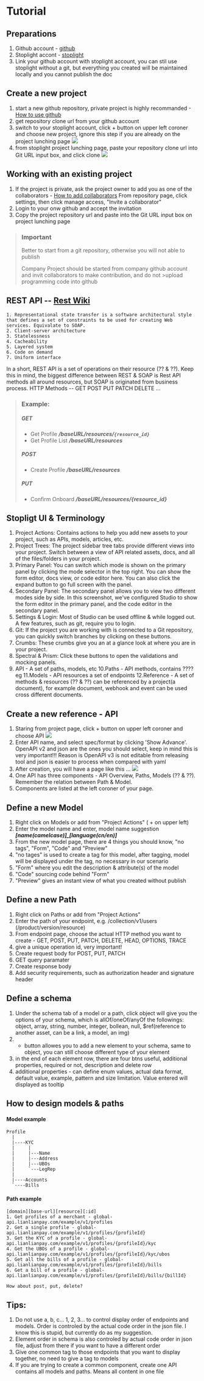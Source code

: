 # Tutorial

## Preparations
  1. Github account - [github](https://github.com)
  2. Stoplight accont - [stoplight](https://stoplight.io/p/signup)
  3. Link your github account with stoplight account, you can stil use stoplight without a git, but everything you created will be maintained locally and you cannot publish the doc

## Create a new project
  1. start a new github repository, private project is highly recommanded
    -[How to use github](https://help.github.com/en/github/getting-started-with-github)
  2. get repository clone url from your github account
  3. switch to your stoplight account, click + button on upper left coroner and choose new project, ignore this step if you are already on the project lunching page
    ![](../assets/images/add_project.png)
  4. from stoplight project lunching page, paste your repository clone url into Git URL input box, and click clone
    ![](../assets/images/project_lunching.png)

## Working with an existing project 
  1. If the project is private, ask the project owner to add you as one of the collaborators
    - [How to add collaborators](https://help.github.com/en/github/getting-started-with-github)
  From repository page, click settings, then click manage access, "Invite a collaborator"
  2. Login to your onw github and accept the invitation
  3. Copy the project repository url and paste into the Git URL input box on project lunching page

<!-- theme: warning -->
> ### Important
> Better to start from a git repository, otherwise you will not able to publish 
>
> Company Project should be started from company github account and invit collaborators to make contribution, and do not >upload programming code into github
>

## REST API -- [Rest Wiki](https://en.wikipedia.org/wiki/Representational_state_transfer)
    1. Representational state transfer is a software architectural style that defines a set of constraints to be used for creating Web services. Equivalate to SOAP.
    2. Client-server architecture
    3. Statelessness
    4. Cacheability
    5. Layered system
    6. Code on demand
    7. Uniform interface
In a short, REST API is a set of operations on their resource (?? & ??). Keep this in mind, the biggest difference between REST & SOAP is Rest API methods all around resources, but SOAP is originated from business process. 
HTTP Methods -- GET POST PUT PATCH DELETE ...

<!-- theme: info -->
> ### Example:
>
> ##### GET 
>   - Get Profile ***/baseURL/resources/`{resource_id}`***
>   - Get Profile List ***/baseURL/resources***
> ##### POST 
>   - Create Profile ***/baseURL/resources***
> ##### PUT 
>   - Confirm Onboard ***/baseURL/resources/{resource_id}***
>

## Stopligt UI & Terminology
  1. Project Actions: Contains actions to help you add new assets to your project, such as APIs, models, articles, etc.
  2. Project Trees: The project sidebar tree tabs provide different views into your project. Switch between a view of API related assets, docs, and all of the files/folders in your project.
  3. Primary Panel: You can switch which mode is shown on the primary panel by clicking the mode selector in the top right. You can show the form editor, docs view, or code editor here. You can also click the expand button to go full screen with the panel.
  4. Secondary Panel: The secondary panel allows you to view two different modes side by side. In this screenshot, we've configured Studio to show the form editor in the primary panel, and the code editor in the secondary panel.
  5. Settings & Login: Most of Studio can be used offline & while logged out. A few features, such as git, require you to login.
  6. Git: If the project you are working with is connected to a Git repository, you can quickly switch branches by clicking on these buttons.
  7. Crumbs: These crumbs give you an at a glance look at where you are in your project.
  8. Spectral & Prism: Click these buttons to open the validations and mocking panels.
  9. API - A set of paths, models, etc
  10.Paths - API methods, contains ???? eg
  11.Models - API resources a set of endpoints
  12.Reference - A set of methods & resources (?? & ??) can be referenced by a project(a document), for example document, webhook and event can be used cross different documents. 

## Create a new reference - API
  1. Staring from project page, click + button on upper left coroner and choose API
    ![](../assets/images/add_api.png)
  2. Enter API name, and select spec/format by clicking 'Show Advance'. OpenAPI v2 and json are the ones you should select, keep in mind this is very important!!! Reason is OpenAPI v3 is not editable from releasing tool and json is easier to process when compared with yaml 
  3. After creation, you will have a page like this ...
    ![](../assets/images/project_page.png)
  4. One API has three components - API Overview, Paths, Models (?? & ??). Remember the relation between Path & Model.
  5. Components are listed at the left coroner of your page. 

## Define a new Model
  1. Right click on Models or add from "Project Actions" ( + on upper left)
  2. Enter the model name and enter, model name suggestion ***[name(camelcase)]_[language(cn/en)]***
  3. From the new model page, there are 4 things you should know, "no tags", "Form", "Code" and "Preview"
  4. "no tages" is used to create a tag for this model, after tagging, model will be displayed under the tag, no necessary in our scenario
  5. "Form" where you edit the description & attribute(s) of the model
  6. "Code" sourcing code behind "Form"
  7. "Preview" gives an instant view of what you created without publish

## Define a new Path
  1. Right click on Paths or add from "Project Actions"
  2. Enter the path of your endpoint, e.g. /collection/v1/users (/product/version/resource)
  3. From endpoint page, choose the actual HTTP method you want to create - GET, POST, PUT, PATCH, DELETE, HEAD, OPTIONS, TRACE
  4. give a unique operation id, very important!
  5. Create request body for POST, PUT, PATCH
  6. GET query paramater
  7. Create response body
  8. Add security requirements, such as authorization header and signature header

## Define a schema
  1. Under the schema tab of a model or a path, click object will give you the options of your schema, which is allOf/oneOf/anyOf the followings: object, array, string, number, integer, bollean, null, $ref(reference to another asset, can be a link, a model, an img)
  2. + button allowes you to add a new element to your schema, same to object, you can still choose different type of your element
  3. in the end of each element row, there are four btns useful, additional properties, required or not, description and delete row
  4. additional properties - can define enum values, actual data format, default value, example, pattern and size limitation. Value entered will displayed as tooltip

## How to design models & paths

#### Model example

    Profile
      |
      |----KYC
      |     |
      |     |---Name
      |     |---Address
      |     |---UBOs
      |     `---LegRep
      |
      |----Accounts
      `----Bills

#### Path example
    [domain][base-url][resource][:id]
    1. Get profiles of a merchant - global-api.lianlianpay.com/example/v1/profiles
    2. Get a single profile - global-api.lianlianpay.com/example/v1/profiles/{profileId}
    3. Get the KYC of a profile - global-api.lianlianpay.com/example/v1/profiles/{profileId}/kyc
    4. Get the UBOs of a profile - global-api.lianlianpay.com/example/v1/profiles/{profileId}/kyc/ubos
    5. Get all the bills of a profile - global-api.lianlianpay.com/example/v1/profiles/{profileId}/bills
    6. Get a bill of a profile - global-api.lianlianpay.com/example/v1/profiles/{profileId}/bills/{billId}

    How about post, put, delete?



## Tips:
  1. Do not use a, b, c... 1, 2, 3... to control display order of endpoints and models. Order is controled by the actual code order in the json file. I know this is stupid, but currently do as my suggestion.
  2. Element order in schema is also controled by actual code order in json file, adjust from there if you want to have a different order
  3. Give one common tag to those endpoints that you want to display together, no need to give a tag to models
  4. If you are trying to create a common component, create one API contains all models and paths. Means all content in one file



